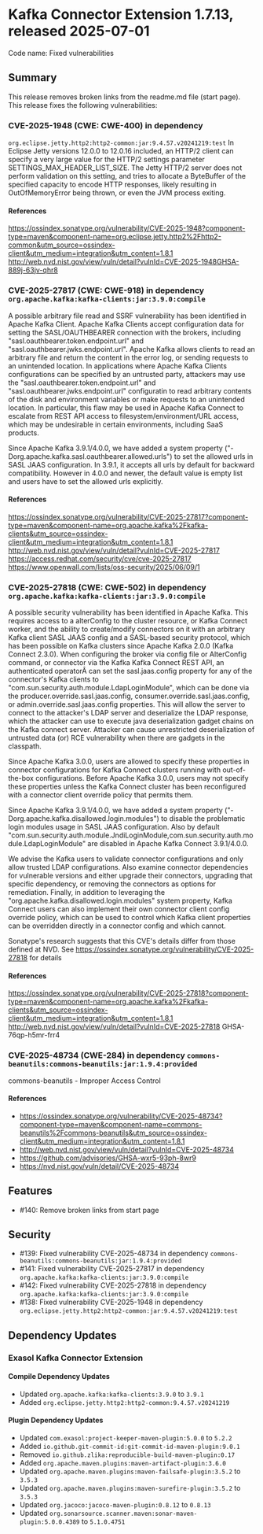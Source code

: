 # Kafka Connector Extension 1.7.13, released 2025-07-01

Code name: Fixed vulnerabilities

## Summary

This release removes broken links from the readme.md file (start page).
This release fixes the following vulnerabilities:

###  CVE-2025-1948 (CWE: CWE-400) in dependency 
`org.eclipse.jetty.http2:http2-common:jar:9.4.57.v20241219:test`
In Eclipse Jetty versions 12.0.0 to 12.0.16 included, an HTTP/2 client can specify a very large value for the HTTP/2 settings parameter SETTINGS_MAX_HEADER_LIST_SIZE.
The Jetty HTTP/2 server does not perform validation on this setting, and tries to allocate a ByteBuffer of the specified capacity to encode HTTP responses, likely resulting in OutOfMemoryError being thrown, or even the JVM process exiting.

#### References
https://ossindex.sonatype.org/vulnerability/CVE-2025-1948?component-type=maven&component-name=org.eclipse.jetty.http2%2Fhttp2-common&utm_source=ossindex-client&utm_medium=integration&utm_content=1.8.1
http://web.nvd.nist.gov/view/vuln/detail?vulnId=CVE-2025-1948GHSA-889j-63jv-qhr8

###  CVE-2025-27817 (CWE: CWE-918) in dependency `org.apache.kafka:kafka-clients:jar:3.9.0:compile`
A possible arbitrary file read and SSRF vulnerability has been identified in Apache Kafka Client. Apache Kafka Clients accept configuration data for setting the SASL/OAUTHBEARER connection with the brokers, including "sasl.oauthbearer.token.endpoint.url" and "sasl.oauthbearer.jwks.endpoint.url". Apache Kafka allows clients to read an arbitrary file and return the content in the error log, or sending requests to an unintended location. In applications where Apache Kafka Clients configurations can be specified by an untrusted party, attackers may use the "sasl.oauthbearer.token.endpoint.url" and "sasl.oauthbearer.jwks.endpoint.url" configuratin to read arbitrary contents of the disk and environment variables or make requests to an unintended location. In particular, this flaw may be used in Apache Kafka Connect to escalate from REST API access to filesystem/environment/URL access, which may be undesirable in certain environments, including SaaS products.

Since Apache Kafka 3.9.1/4.0.0, we have added a system property ("-Dorg.apache.kafka.sasl.oauthbearer.allowed.urls") to set the allowed urls in SASL JAAS configuration. In 3.9.1, it accepts all urls by default for backward compatibility. However in 4.0.0 and newer, the default value is empty list and users have to set the allowed urls explicitly.

#### References
https://ossindex.sonatype.org/vulnerability/CVE-2025-27817?component-type=maven&component-name=org.apache.kafka%2Fkafka-clients&utm_source=ossindex-client&utm_medium=integration&utm_content=1.8.1
http://web.nvd.nist.gov/view/vuln/detail?vulnId=CVE-2025-27817
https://access.redhat.com/security/cve/cve-2025-27817
https://www.openwall.com/lists/oss-security/2025/06/09/1

### CVE-2025-27818 (CWE: CWE-502) in dependency `org.apache.kafka:kafka-clients:jar:3.9.0:compile`
A possible security vulnerability has been identified in Apache Kafka.
This requires access to a alterConfig to the cluster resource, or Kafka Connect worker, and the ability to create/modify connectors on it with an arbitrary Kafka client SASL JAAS config
and a SASL-based security protocol, which has been possible on Kafka clusters since Apache Kafka 2.0.0 (Kafka Connect 2.3.0).
When configuring the broker via config file or AlterConfig command, or connector via the Kafka Kafka Connect REST API, an authenticated operatorÂ can set the sasl.jaas.config
property for any of the connector's Kafka clients to "com.sun.security.auth.module.LdapLoginModule", which can be done via the
producer.override.sasl.jaas.config, consumer.override.sasl.jaas.config, or admin.override.sasl.jaas.config properties.
This will allow the server to connect to the attacker's LDAP server
and deserialize the LDAP response, which the attacker can use to execute java deserialization gadget chains on the Kafka connect server.
Attacker can cause unrestricted deserialization of untrusted data (or) RCE vulnerability when there are gadgets in the classpath.

Since Apache Kafka 3.0.0, users are allowed to specify these properties in connector configurations for Kafka Connect clusters running with out-of-the-box
configurations. Before Apache Kafka 3.0.0, users may not specify these properties unless the Kafka Connect cluster has been reconfigured with a connector
client override policy that permits them.

Since Apache Kafka 3.9.1/4.0.0, we have added a system property ("-Dorg.apache.kafka.disallowed.login.modules") to disable the problematic login modules usage
in SASL JAAS configuration. Also by default "com.sun.security.auth.module.JndiLoginModule,com.sun.security.auth.module.LdapLoginModule" are disabled in Apache Kafka Connect 3.9.1/4.0.0.

We advise the Kafka users to validate connector configurations and only allow trusted LDAP configurations. Also examine connector dependencies for
vulnerable versions and either upgrade their connectors, upgrading that specific dependency, or removing the connectors as options for remediation. Finally,
in addition to leveraging the "org.apache.kafka.disallowed.login.modules" system property, Kafka Connect users can also implement their own connector
client config override policy, which can be used to control which Kafka client properties can be overridden directly in a connector config and which cannot.

Sonatype's research suggests that this CVE's details differ from those defined at NVD. See https://ossindex.sonatype.org/vulnerability/CVE-2025-27818 for details

#### References
https://ossindex.sonatype.org/vulnerability/CVE-2025-27818?component-type=maven&component-name=org.apache.kafka%2Fkafka-clients&utm_source=ossindex-client&utm_medium=integration&utm_content=1.8.1
http://web.nvd.nist.gov/view/vuln/detail?vulnId=CVE-2025-27818
GHSA-76qp-h5mr-frr4

### CVE-2025-48734 (CWE-284) in dependency `commons-beanutils:commons-beanutils:jar:1.9.4:provided`
commons-beanutils - Improper Access Control

#### References
* https://ossindex.sonatype.org/vulnerability/CVE-2025-48734?component-type=maven&component-name=commons-beanutils%2Fcommons-beanutils&utm_source=ossindex-client&utm_medium=integration&utm_content=1.8.1
* http://web.nvd.nist.gov/view/vuln/detail?vulnId=CVE-2025-48734
* https://github.com/advisories/GHSA-wxr5-93ph-8wr9
* https://nvd.nist.gov/vuln/detail/CVE-2025-48734


## Features

* #140: Remove broken links from start page

## Security

* #139: Fixed vulnerability CVE-2025-48734 in dependency `commons-beanutils:commons-beanutils:jar:1.9.4:provided`
* #141: Fixed vulnerability CVE-2025-27817 in dependency `org.apache.kafka:kafka-clients:jar:3.9.0:compile`
* #142: Fixed vulnerability CVE-2025-27818 in dependency `org.apache.kafka:kafka-clients:jar:3.9.0:compile`
* #138: Fixed vulnerability CVE-2025-1948 in dependency `org.eclipse.jetty.http2:http2-common:jar:9.4.57.v20241219:test`

## Dependency Updates

### Exasol Kafka Connector Extension

#### Compile Dependency Updates

* Updated `org.apache.kafka:kafka-clients:3.9.0` to `3.9.1`
* Added `org.eclipse.jetty.http2:http2-common:9.4.57.v20241219`

#### Plugin Dependency Updates

* Updated `com.exasol:project-keeper-maven-plugin:5.0.0` to `5.2.2`
* Added `io.github.git-commit-id:git-commit-id-maven-plugin:9.0.1`
* Removed `io.github.zlika:reproducible-build-maven-plugin:0.17`
* Added `org.apache.maven.plugins:maven-artifact-plugin:3.6.0`
* Updated `org.apache.maven.plugins:maven-failsafe-plugin:3.5.2` to `3.5.3`
* Updated `org.apache.maven.plugins:maven-surefire-plugin:3.5.2` to `3.5.3`
* Updated `org.jacoco:jacoco-maven-plugin:0.8.12` to `0.8.13`
* Updated `org.sonarsource.scanner.maven:sonar-maven-plugin:5.0.0.4389` to `5.1.0.4751`
